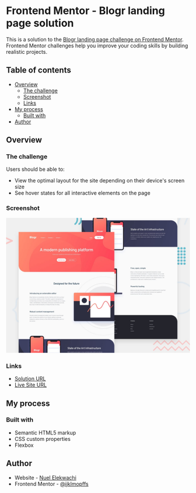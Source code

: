 # Frontend Mentor - Blogr landing page solution

This is a solution to the [Blogr landing page challenge on Frontend Mentor](https://www.frontendmentor.io/challenges/blogr-landing-page-EX2RLAApP). Frontend Mentor challenges help you improve your coding skills by building realistic projects.

## Table of contents

- [Overview](#overview)
  - [The challenge](#the-challenge)
  - [Screenshot](#screenshot)
  - [Links](#links)
- [My process](#my-process)
  - [Built with](#built-with)
- [Author](#author)

## Overview

### The challenge

Users should be able to:

- View the optimal layout for the site depending on their device's screen size
- See hover states for all interactive elements on the page

### Screenshot

![](./design/desktop-preview.jpg)

### Links

- [Solution URL](https://github.com/ijklmopffs/Blogr)
- [Live Site URL](https://blogr-site.netlify.app/)

## My process

### Built with

- Semantic HTML5 markup
- CSS custom properties
- Flexbox

## Author

- Website - [Nuel Elekwachi](https://www.your-site.com)
- Frontend Mentor - [@ijklmopffs](https://www.frontendmentor.io/profile/ijklmopffs)
